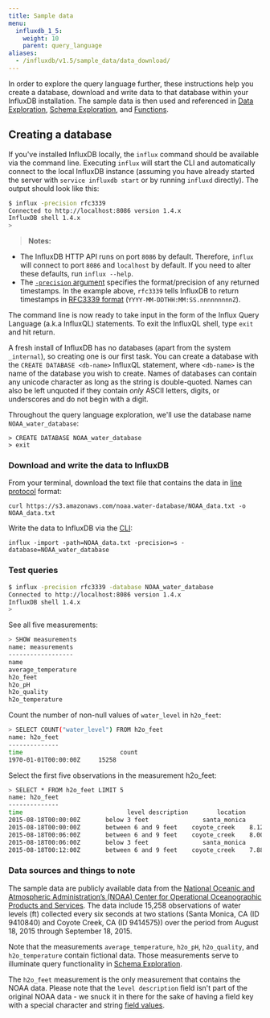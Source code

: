 ```yaml
---
title: Sample data
menu:
  influxdb_1_5:
    weight: 10
    parent: query_language
aliases:
  - /influxdb/v1.5/sample_data/data_download/
---
```


In order to explore the query language further, these instructions help you create a database,
download and write data to that database within your InfluxDB installation.
The sample data is then used and referenced in [Data Exploration](../../query_language/data_exploration/),
[Schema Exploration](../../query_language/schema_exploration/), and [Functions](../../query_language/functions/).

## Creating a database

If you've installed InfluxDB locally, the `influx` command should be available via the command line.
Executing `influx` will start the CLI and automatically connect to the local InfluxDB instance
(assuming you have already started the server with `service influxdb start` or by running `influxd` directly).
The output should look like this:

```bash
$ influx -precision rfc3339
Connected to http://localhost:8086 version 1.4.x
InfluxDB shell 1.4.x
>
```

> **Notes:**
>
* The InfluxDB HTTP API runs on port `8086` by default.
Therefore, `influx` will connect to port `8086` and `localhost` by default.
If you need to alter these defaults, run `influx --help`.
* The [`-precision` argument](/influxdb/latest/tools/shell/#influx-arguments) specifies the format/precision of any returned timestamps.
In the example above, `rfc3339` tells InfluxDB to return timestamps in [RFC3339 format](https://www.ietf.org/rfc/rfc3339.txt) (`YYYY-MM-DDTHH:MM:SS.nnnnnnnnnZ`).

The command line is now ready to take input in the form of the Influx Query Language (a.k.a InfluxQL) statements.
To exit the InfluxQL shell, type `exit` and hit return.

A fresh install of InfluxDB has no databases (apart from the system `_internal`),
so creating one is our first task.
You can create a database with the `CREATE DATABASE <db-name>` InfluxQL statement,
where `<db-name>` is the name of the database you wish to create.
Names of databases can contain any unicode character as long as the string is double-quoted.
Names can also be left unquoted if they contain _only_ ASCII letters,
digits, or underscores and do not begin with a digit.

Throughout the query language exploration, we'll use the database name `NOAA_water_database`:

```
> CREATE DATABASE NOAA_water_database
> exit
```

### Download and write the data to InfluxDB

From your terminal, download the text file that contains the data in [line protocol](/influxdb/v1.5/concepts/glossary/#line-protocol) format:
```
curl https://s3.amazonaws.com/noaa.water-database/NOAA_data.txt -o NOAA_data.txt
```

Write the data to InfluxDB via the [CLI](../../tools/shell/):
```
influx -import -path=NOAA_data.txt -precision=s -database=NOAA_water_database
```

### Test queries
```bash
$ influx -precision rfc3339 -database NOAA_water_database
Connected to http://localhost:8086 version 1.4.x
InfluxDB shell 1.4.x
>
```

See all five measurements:
```bash
> SHOW measurements
name: measurements
------------------
name
average_temperature
h2o_feet
h2o_pH
h2o_quality
h2o_temperature
```

Count the number of non-null values of `water_level` in `h2o_feet`:
```bash
> SELECT COUNT("water_level") FROM h2o_feet
name: h2o_feet
--------------
time			               count
1970-01-01T00:00:00Z	 15258
```

Select the first five observations in the measurement h2o_feet:

```bash
> SELECT * FROM h2o_feet LIMIT 5
name: h2o_feet
--------------
time			                 level description	      location	       water_level
2015-08-18T00:00:00Z	   below 3 feet		          santa_monica	   2.064
2015-08-18T00:00:00Z	   between 6 and 9 feet	   coyote_creek	   8.12
2015-08-18T00:06:00Z	   between 6 and 9 feet	   coyote_creek	   8.005
2015-08-18T00:06:00Z	   below 3 feet		          santa_monica	   2.116
2015-08-18T00:12:00Z	   between 6 and 9 feet	   coyote_creek	   7.887
```

### Data sources and things to note
The sample data are publicly available data from the [National Oceanic and Atmospheric Administration’s (NOAA) Center for Operational Oceanographic Products and Services](http://tidesandcurrents.noaa.gov/stations.html?type=Water+Levels).
The data include 15,258 observations of water levels (ft) collected every six seconds at two stations (Santa Monica, CA (ID 9410840) and Coyote Creek, CA (ID 9414575)) over the period from August 18, 2015 through September 18, 2015.

Note that the measurements `average_temperature`, `h2o_pH`, `h2o_quality`, and `h2o_temperature` contain fictional data.
Those measurements serve to illuminate query functionality in [Schema Exploration](../../query_language/schema_exploration/).


The `h2o_feet` measurement is the only measurement that contains the NOAA data.
Please note that the `level description` field isn't part of the original NOAA data - we snuck it in there for the sake of having a field key with a special character and string [field values](../../concepts/glossary/#field-value).
